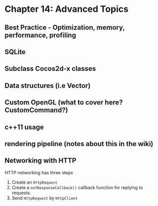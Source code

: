 # Chapter  14: Advanced Topics

## Best Practice - Optimization, memory, performance, profiling
        
## SQLite

## Subclass Cocos2d-x classes

## Data structures (i.e Vector)

## Custom OpenGL (what to cover here? CustomCommand?)

## c++11 usage

## rendering pipeline (notes about this in the wiki)

## Networking with HTTP

HTTP networking has three steps
   1. Create an `HttpRequest`
   2. Create a `setResponseCallback()` callback function for replying to requests.
   3. Send `HttpRequest` by `HttpClient`
